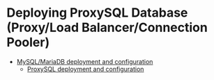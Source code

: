 # Deploying ProxySQL Database (Proxy/Load Balancer/Connection Pooler)
- [MySQL/MariaDB deployment and configuration](https://github.com/severalnines/terraform-provider-clustercontrol/tree/main/examples/mysql-maria)
  - [ProxySQL deployment and configuration ](https://github.com/severalnines/terraform-provider-clustercontrol/tree/main/examples/mysql-maria#proxysql-load-balancer-for-mysqlmariadb)

